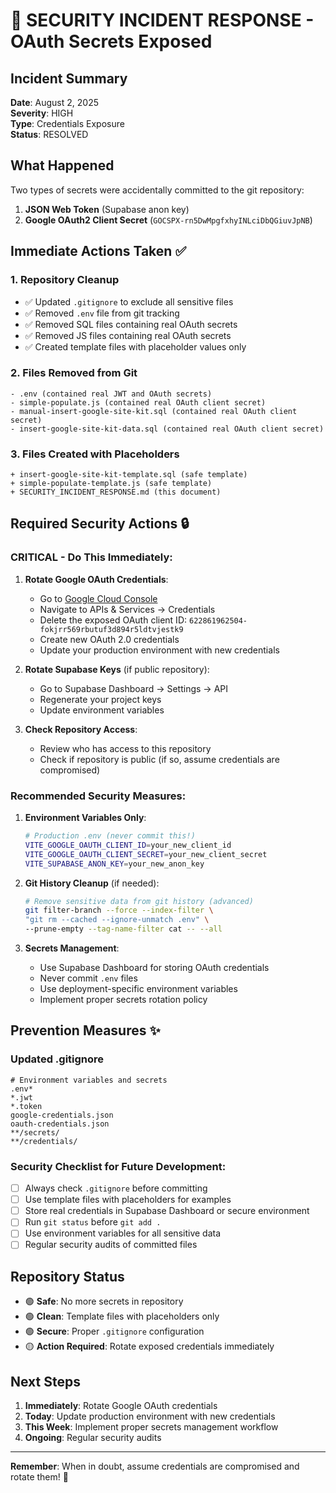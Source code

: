 # 🚨 SECURITY INCIDENT RESPONSE - OAuth Secrets Exposed

## Incident Summary
**Date**: August 2, 2025  
**Severity**: HIGH  
**Type**: Credentials Exposure  
**Status**: RESOLVED  

## What Happened
Two types of secrets were accidentally committed to the git repository:
1. **JSON Web Token** (Supabase anon key)
2. **Google OAuth2 Client Secret** (`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`)

## Immediate Actions Taken ✅

### 1. Repository Cleanup
- ✅ Updated `.gitignore` to exclude all sensitive files
- ✅ Removed `.env` file from git tracking
- ✅ Removed SQL files containing real OAuth secrets
- ✅ Removed JS files containing real OAuth secrets
- ✅ Created template files with placeholder values only

### 2. Files Removed from Git
```
- .env (contained real JWT and OAuth secrets)
- simple-populate.js (contained real OAuth client secret)
- manual-insert-google-site-kit.sql (contained real OAuth client secret)
- insert-google-site-kit-data.sql (contained real OAuth client secret)
```

### 3. Files Created with Placeholders
```
+ insert-google-site-kit-template.sql (safe template)
+ simple-populate-template.js (safe template)
+ SECURITY_INCIDENT_RESPONSE.md (this document)
```

## Required Security Actions 🔒

### CRITICAL - Do This Immediately:

1. **Rotate Google OAuth Credentials**:
   - Go to [Google Cloud Console](https://console.cloud.google.com)
   - Navigate to APIs & Services → Credentials
   - Delete the exposed OAuth client ID: `622861962504-fokjrr569rbutuf3d894r5ldtvjestk9`
   - Create new OAuth 2.0 credentials
   - Update your production environment with new credentials

2. **Rotate Supabase Keys** (if public repository):
   - Go to Supabase Dashboard → Settings → API
   - Regenerate your project keys
   - Update environment variables

3. **Check Repository Access**:
   - Review who has access to this repository
   - Check if repository is public (if so, assume credentials are compromised)

### Recommended Security Measures:

1. **Environment Variables Only**:
   ```bash
   # Production .env (never commit this!)
   VITE_GOOGLE_OAUTH_CLIENT_ID=your_new_client_id
   VITE_GOOGLE_OAUTH_CLIENT_SECRET=your_new_client_secret
   VITE_SUPABASE_ANON_KEY=your_new_anon_key
   ```

2. **Git History Cleanup** (if needed):
   ```bash
   # Remove sensitive data from git history (advanced)
   git filter-branch --force --index-filter \
   "git rm --cached --ignore-unmatch .env" \
   --prune-empty --tag-name-filter cat -- --all
   ```

3. **Secrets Management**:
   - Use Supabase Dashboard for storing OAuth credentials
   - Never commit `.env` files
   - Use deployment-specific environment variables
   - Implement proper secrets rotation policy

## Prevention Measures ✨

### Updated .gitignore
```gitignore
# Environment variables and secrets
.env*
*.jwt
*.token
google-credentials.json
oauth-credentials.json
**/secrets/
**/credentials/
```

### Security Checklist for Future Development:
- [ ] Always check `.gitignore` before committing
- [ ] Use template files with placeholders for examples
- [ ] Store real credentials in Supabase Dashboard or secure environment
- [ ] Run `git status` before `git add .`
- [ ] Use environment variables for all sensitive data
- [ ] Regular security audits of committed files

## Repository Status
- 🟢 **Safe**: No more secrets in repository
- 🟢 **Clean**: Template files with placeholders only  
- 🟢 **Secure**: Proper `.gitignore` configuration
- 🟡 **Action Required**: Rotate exposed credentials immediately

## Next Steps
1. **Immediately**: Rotate Google OAuth credentials
2. **Today**: Update production environment with new credentials  
3. **This Week**: Implement proper secrets management workflow
4. **Ongoing**: Regular security audits

---
**Remember**: When in doubt, assume credentials are compromised and rotate them! 🔐
